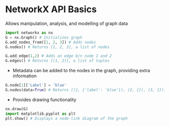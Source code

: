 # NetworkX API Basics
Allows manipulation, analysis, and modelling of graph data
```python
import networkx as nx
G = nx.Graph() # Initializes graph
G.add_nodes_from([1, 2, 3]) # Adds nodes
G.nodes() # Returns [1, 2, 3], a list of nodes

G.add_edge(1,2) # Adds an edge b/n node 1 and 2
G.edges() # Returns [(1, 2)], a list of tuples
```
- Metadata can be added to the nodes in the graph, providing extra information
```python
G.node[1]['Label'] = 'blue'
G.nodes(data=True) # Returns [(1, {'label': 'blue'}), (2, {}), (3, {})]
```
- Provides drawing functionality
```python
nx.draw(G)
import matplotlib.pyplot as plt
plt.show() # Displays a node-link diagram of the graph
```